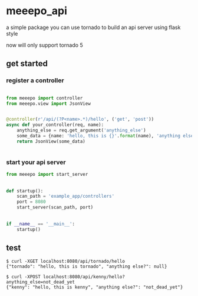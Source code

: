 # meeepo_api
a simple package you can use tornado to build an api server using flask style

now will only support tornado 5
## get started

### register a controller
```python

from meeepo import controller
from meeepo.view import JsonView


@controller(r'/api/(?P<name>.*)/hello', ('get', 'post'))
async def your_controller(req, name):
    anything_else = req.get_argument('anything_else')
    some_data = {name: 'hello, this is {}'.format(name), 'anything else?': anything_else}
    return JsonView(some_data)
    
```
### start your api server
```python
from meeepo import start_server
 
 
def startup():
    scan_path = 'example_app/controllers'
    port = 8080
    start_server(scan_path, port)
 
 
if __name__ == '__main__':
    startup()
```
## test
```
$ curl -XGET localhost:8080/api/tornado/hello
{"tornado": "hello, this is tornado", "anything else?": null}
```
```
$ curl -XPOST localhost:8080/api/kenny/hello?anything_else=not_dead_yet
{"kenny": "hello, this is kenny", "anything else?": "not_dead_yet"}
```